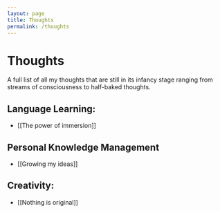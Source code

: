 ```yaml
---
layout: page
title: Thoughts
permalink: /thoughts
---
```


# Thoughts

A full list of all my thoughts that are still in its infancy stage ranging from streams of consciousness to half-baked thoughts.

## Language Learning:
- [[The power of immersion]]

## Personal Knowledge Management
- [[Growing my ideas]]

## Creativity:
- [[Nothing is original]]

<style>
  .wrapper {
    max-width: 58em;
  }
</style>